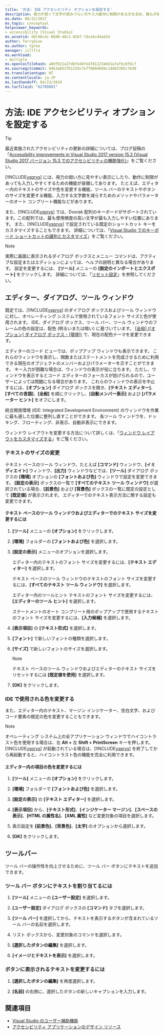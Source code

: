 ```yaml
---
title: '方法: IDE アクセシビリティ オプションを設定する'
description: 視力が弱くて文字が読みづらい方や入力動作に制限がある方を含め、誰もが統合開発環境 (IDE) を簡単に使えるようにするアクセシビリティ オプションを Visual Studio で設定する方法について説明します。
ms.date: 08/22/2017
ms.topic: conceptual
helpviewer_keywords:
- accessibility [Visual Studio]
ms.assetid: ddc96c4c-0600-46c1-8267-7dce4c44ad24
author: TerryGLee
ms.author: tglee
manager: jillfra
ms.workload:
- multiple
ms.openlocfilehash: a69f821a27d6fed4fe478122344d1a7afbc8f8c7
ms.sourcegitcommit: 94b3a052fb1229c7e7f8804b09c1d403385c7630
ms.translationtype: HT
ms.contentlocale: ja-JP
ms.lasthandoff: 04/23/2019
ms.locfileid: "62789801"
---
```

# <a name="how-to-set-ide-accessibility-options"></a>方法: IDE アクセシビリティ オプションを設定する

> [!TIP]
> 最近実施されたアクセシビリティの更新の詳細については、ブログ投稿の「[Accessibility improvements in Visual Studio 2017 version 15.3 (Visual Studio 2017 バージョン 15.3 でのアクセシビリティの機能強化)](https://devblogs.microsoft.com/visualstudio/accessibility-improvements-in-visual-studio-2017-version-15-3/)」をご覧ください。

[!INCLUDE[vsprvs](../../code-quality/includes/vsprvs_md.md)] には、視力の弱い方に見やすい表示にしたり、動作に制限があっても入力しやすくするための機能が装備してあります。 たとえば、エディター内のテキストのサイズや色を変更する機能、ツール バーのテキストやボタンのサイズを変更する機能、入力する文字数を減らすためのメソッドやパラメーターのオート コンプリート機能などがあります。

また、[!INCLUDE[vsprvs](../../code-quality/includes/vsprvs_md.md)] では、Dvorak 配列のキーボードがサポートされています。この配列では、最も使用頻度の高い文字が最も入力しやすい位置にあります。 また、[!INCLUDE[vsprvs](../../code-quality/includes/vsprvs_md.md)] で設定されている既定のショートカット キーをカスタマイズすることもできます。 詳細については、「[Visual Studio でのキーボード ショートカットの識別とカスタマイズ](../../ide/identifying-and-customizing-keyboard-shortcuts-in-visual-studio.md)」をご覧ください。

> [!NOTE]
> 実際に画面に表示されるダイアログ ボックスとメニュー コマンドは、アクティブな設定またはエディションによっては、ヘルプの説明と異なる場合があります。 設定を変更するには、 **[ツール]** メニューの **[設定のインポートとエクスポート]** をクリックします。 詳細については、「[リセット設定](../environment-settings.md#reset-settings)」を参照してください。

## <a name="editors-dialogs-and-tool-windows"></a>エディター、ダイアログ、ツール ウィンドウ

 既定では、[!INCLUDE[vsprvs](../../code-quality/includes/vsprvs_md.md)] のダイアログ ボックスおよびツール ウィンドウに対し、オペレーティング システムで使用されているフォント サイズと色が使用されます。 IDE、ダイアログ ボックス、ツール バー、ツール ウィンドウのフレームの色の設定は、配色 (明るいまたは暗い) に基づいています。 [[全般] ([オプション] ダイアログ ボックス - [環境])](../../ide/reference/general-environment-options-dialog-box.md) で、現在の配色テーマを変更できます。

 エディターのコード ビューでは、ポップアップ ウィンドウも表示できます。 これらのウィンドウを表示し、関数またはステートメントを完成させるために利用できる現在のオブジェクトのメンバーおよびパラメーターを示すことができます。 キー入力が困難な場合は、ウィンドウの表示が役に立ちます。 ただし、ウィンドウを表示するとコード エディターのフォーカスが妨げられるので、ユーザーによっては問題になる場合があります。 これらのウィンドウの表示を中止するには、**[オプション]** ダイアログ ボックスを開き、**[テキスト エディター]**、**[すべての言語]**、**[全般]** を順にクリックし、**[自動メンバー表示]** および **[パラメーター ヒント]** をオフにします。

 統合開発環境 (IDE: Integrated Development Environment) のウィンドウを作業に最も適した位置に整列し直すことができます。 各ツール ウィンドウを、ドッキング、フローティング、非表示、自動非表示にできます。

 ウィンドウ レイアウトを変更する方法について詳しくは、「[ウィンドウ レイアウトをカスタマイズする](../../ide/customizing-window-layouts-in-visual-studio.md)」をご覧ください。

### <a name="changing-the-size-of-text"></a>テキストのサイズの変更

 テキスト ベースのツール ウィンドウ、たとえば **[コマンド]** ウィンドウ、**[イミディエイト]** ウィンドウ、**[出力]** ウィンドウなどでは、**[ツール]** ダイアログ ボックスの **[環境]** オプションの **[フォントおよび色]** ウィンドウで設定を変更できます。 **[設定の表示]** ボックスの一覧で **[すべてのテキスト ツール ウィンドウ]** が選択されている場合、**[前景色]** および **[背景色]** ボックスの一覧に既定の設定として **[既定値]** が表示されます。 エディターでのテキスト表示方法に関する設定も変更できます。

#### <a name="to-change-the-size-of-text-in-text-based-tool-windows-and-editors"></a>テキスト ベースのツール ウィンドウおよびエディターでのテキスト サイズを変更するには

1. **[ツール]** メニューの **[オプション]** をクリックします。

2. **[環境]** フォルダーの **[フォントおよび色]** を選択します。

3. **[設定の表示]** メニューのオプションを選択します。

     エディター内のテキストのフォント サイズを変更するには、**[テキスト エディター]** を選択します。

     テキスト ベースのツール ウィンドウのテキストのフォント サイズを変更するには、**[すべてのテキスト ツール ウィンドウ]** を選択します。

     エディター内のツールヒント テキストのフォント サイズを変更するには、**[エディターのツール ヒント]** を選択します。

     ステートメントのオート コンプリート用のポップアップで使用するテキストのフォント サイズを変更するには、**[入力候補]** を選択します。

4. **[表示項目]** の **[テキスト形式]** を選択します。

5. **[フォント]** で新しいフォントの種類を選択します。

6. **[サイズ]** で新しいフォントのサイズを選択します。

    > [!NOTE]
    > テキスト ベースのツール ウィンドウおよびエディターのテキスト サイズをリセットするには **[既定値を使用]** を選択します。

7. **[OK]** をクリックします。

### <a name="change-the-colors-that-are-used-in-the-ide"></a>IDE で使用される色を変更する

 また、エディター内のテキスト、マージン インジケーター、空白文字、およびコード要素の既定の色を変更することもできます。

> [!NOTE]
> オペレーティング システム上の全アプリケーション ウィンドウでハイコントラスト色を使用する場合は、左 <strong>Alt +</strong> 左 **Shift + PrintScreen** キーを押します。 [!INCLUDE[vsprvs](../../code-quality/includes/vsprvs_md.md)] が起動されている場合は、[!INCLUDE[vsprvs](../../code-quality/includes/vsprvs_md.md)] を終了してから再起動すると、ハイコントラスト色の機能を完全に利用できます。

#### <a name="to-change-the-color-of-items-in-the-editor"></a>エディター内の項目の色を変更するには

1. **[ツール]** メニューの **[オプション]** をクリックします。

2. **[環境]** フォルダーで **[フォントおよび色]** を選択します。

3. **[設定の表示]** の **[テキスト エディター]** を選択します。

4. **[表示項目]** から、**[テキスト形式]**、**[インジケーター マージン]**、**[スペースの表示]**、**[HTML の属性名]**、**[XML 属性]** など変更対象の項目を選択します。

5. 表示設定を **[前景色]**、**[背景色]**、**[太字]** のオプションから選択します。

6. **[OK]** をクリックします。

## <a name="toolbars"></a>ツールバー

 ツール バーの操作性を向上させるために、ツール バー ボタンにテキストを追加できます。

### <a name="to-assign-text-to-toolbar-buttons"></a>ツール バー ボタンにテキストを割り当てるには

1. **[ツール]** メニューの **[ユーザー設定]** を選択します。

2. **[ユーザー設定]** ダイアログ ボックスの **[コマンド]** タブを選択します。

3. **[ツール バー]** を選択してから、テキストを表示するボタンが含まれているツール バーの名前を選択します。

4. リスト ボックスから、変更対象のコマンドを選択します。

5. **[選択したボタンの編集]** を選択します。

6. **[イメージとテキストを表示]** を選択します。

### <a name="to-modify-the-displayed-text-in-a-button"></a>ボタンに表示されるテキストを変更するには

1. **[選択したボタンの編集]** を再度選択します。

2. **[名前]** の右側に、選択したボタンの新しいキャプションを入力します。

## <a name="see-also"></a>関連項目

* [Visual Studio のユーザー補助機能](../../ide/reference/accessibility-features-of-visual-studio.md)
* [アクセシビリティ アプリケーションのデザイン リソース](../../ide/reference/resources-for-designing-accessible-applications.md)